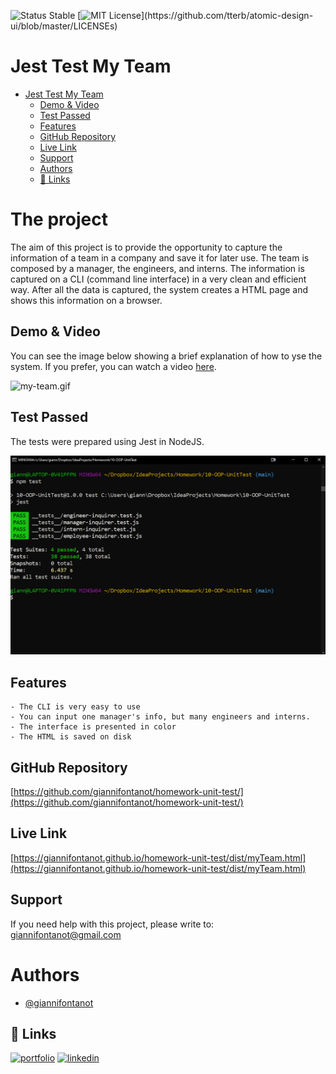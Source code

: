 
![Status Stable](https://img.shields.io/badge/Status-Stable-blue)
[![MIT License](https://img.shields.io/apm/l/atomic-design-ui.svg?)](https://github.com/tterb/atomic-design-ui/blob/master/LICENSEs)
# Jest Test My Team

- [Jest Test My Team](#jest-test-my-team)
    * [Demo & Video](#demo)
    * [Test Passed](#test-passed)
    * [Features](#features)
    * [GitHub Repository](#github-repository)
    * [Live Link](#live-link)
    * [Support](#support)
    * [Authors](#authors)
    * [🔗 Links](#---links)

# The project

The aim of this project is to provide the opportunity to capture the information of a team in a company and save it for 
later 
use. The team is composed by a manager, the engineers, and interns. The information is captured on a CLI (command 
line interface) in a very clean and efficient way. After all the data is captured, the system creates a HTML page and shows this information on a browser. 


## Demo & Video
You can see the image below showing a brief explanation of how to yse the system. If you prefer, 
you can watch a video [here](https://drive.google.com/file/d/1qdDQoqwCLE1-o6axubAlCWcQyEY2LNc7/view).
 
 ![my-team.gif](my-team.gif)

## Test Passed
The tests were prepared using Jest in NodeJS.

![All-tests-passed.png](All-tests-passed.png)
## Features
````````````
- The CLI is very easy to use
- You can input one manager's info, but many engineers and interns.
- The interface is presented in color
- The HTML is saved on disk 
````````````

## GitHub Repository
[https://github.com/giannifontanot/homework-unit-test/](https://github.com/giannifontanot/homework-unit-test/)
## Live Link
[https://giannifontanot.github.io/homework-unit-test/dist/myTeam.html](https://giannifontanot.github.io/homework-unit-test/dist/myTeam.html)
## Support
If you need help with this project, please write to: [giannifontanot@gmail.com](http://mailto:giannifontanot@gmail.com)
# Authors
 - [@giannifontanot](https://www.github.com/giannifontanot)

## 🔗 Links
[![portfolio](https://img.shields.io/badge/my_portfolio-000?style=for-the-badge&logo=ko-fi&logoColor=white)](https://www.github.com/giannifontanot)
[![linkedin](https://img.shields.io/badge/linkedin-0A66C2?style=for-the-badge&logo=linkedin&logoColor=white)](https://www.linkedin.com/in/gianni-fontanot/)